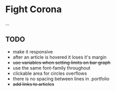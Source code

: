 # Fight Corona
...
## TODO
* make it responsive
* after an article is hovered it loses it's margin
* ~~use variables when setting limits on bar graph~~
* use the same font-family throughout
* clickable area for circles overflows
* there is no spacing between lines in .portfolio
* ~~add links to articles~~
